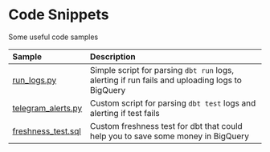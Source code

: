 # Code Snippets

Some useful code samples 

| Sample | Description |
| :------------- | :------------------------------------------- | 
| [run_logs.py](https://github.com/Zzdoba/code_snippets/blob/main/Py/run_logs.py) | Simple script for parsing `dbt run` logs, alerting if run fails and uploading logs to BigQuery |
| [telegram_alerts.py](https://github.com/Zzdoba/code_snippets/blob/main/Py/telegram_alerts.py) | Custom script for parsing `dbt test` logs and alerting if test fails |
| [freshness_test.sql](https://github.com/Zzdoba/code_snippets/blob/main/SQL/freshness_test.sql) | Custom freshness test for dbt that could help you to save some money in BigQuery |